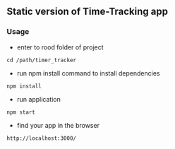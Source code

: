 ## Static version of Time-Tracking app

### Usage
- enter to rood folder of project
```shell
cd /path/timer_tracker
```
- run npm install command to install dependencies
```shell
npm install
```
- run application
```shell
npm start
```
- find your app in the browser
```shell
http://localhost:3000/
```



